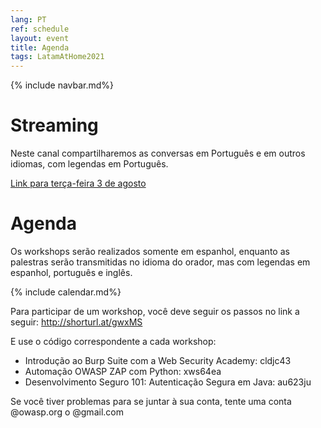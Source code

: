 ```yaml
---
lang: PT
ref: schedule
layout: event
title: Agenda
tags: LatamAtHome2021
---
```

{% include navbar.md%}

<script>
  document.lang = "pt";
</script>

<h1>Streaming</h1>
Neste canal compartilharemos as conversas em Português e em outros idiomas, com legendas em Português.

[Link para terça-feira 3 de agosto](https://youtu.be/kQzViCVdA0U)

<h1>Agenda</h1>
<p>Os workshops serão realizados somente em espanhol, enquanto as palestras serão transmitidas no idioma do orador, mas com legendas em espanhol, português e inglês.</p>
{% include calendar.md%}

Para participar de um workshop, você deve seguir os passos no link a seguir:
http://shorturl.at/gwxMS

E use o código correspondente a cada workshop:
* Introdução ao Burp Suite com a Web Security Academy: cldjc43
* Automação OWASP ZAP com Python: xws64ea
* Desenvolvimento Seguro 101: Autenticação Segura em Java: au623ju

Se você tiver problemas para se juntar à sua conta, tente uma conta @owasp.org o @gmail.com

